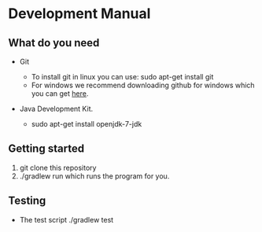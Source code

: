 Development Manual
==================

What do you need
----------------

* Git
    * To install git in linux you can use: sudo apt-get install git
    * For windows we recommend downloading github for windows which you can get
[here](https://windows.github.com).

* Java Development Kit.
    * sudo apt-get install openjdk-7-jdk

Getting started
---------------

1. git clone this repository
2. ./gradlew run which runs the program for you.

Testing
-------

* The test script ./gradlew test

